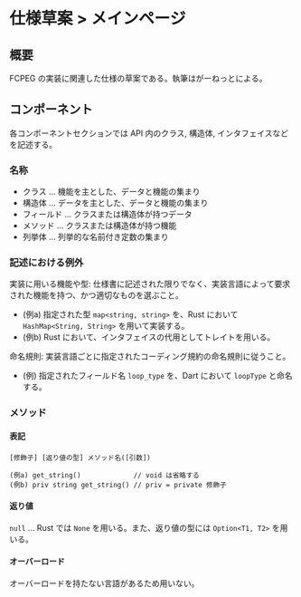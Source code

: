 # 仕様草案 > メインページ

## 概要

FCPEG の実装に関連した仕様の草案である。執筆はがーねっとによる。

## コンポーネント

各コンポーネントセクションでは API 内のクラス, 構造体, インタフェイスなどを記述する。

### 名称

- クラス ... 機能を主とした、データと機能の集まり
- 構造体 ... データを主とした、データと機能の集まり
- フィールド ... クラスまたは構造体が持つデータ
- メソッド ... クラスまたは構造体が持つ機能
- 列挙体 ... 列挙的な名前付き定数の集まり

### 記述における例外

実装に用いる機能や型: 仕様書に記述された限りでなく、実装言語によって要求された機能を持つ、かつ適切なものを選ぶこと。

- (例a) 指定された型 `map<string, string>` を、Rust において `HashMap<String, String>` を用いて実装する。
- (例b) Rust において、インタフェイスの代用としてトレイトを用いる。

命名規則: 実装言語ごとに指定されたコーディング規約の命名規則に従うこと。

- (例) 指定されたフィールド名 `loop_type` を、Dart において `loopType` と命名する。

### メソッド

#### 表記

```
[修飾子] [返り値の型] メソッド名([引数])

(例a) get_string()             // void は省略する
(例b) priv string get_string() // priv = private 修飾子
```

#### 返り値

`null` ... Rust では `None` を用いる。また、返り値の型には `Option<T1, T2>` を用いる。

#### オーバーロード

オーバーロードを持たない言語があるため用いない。
